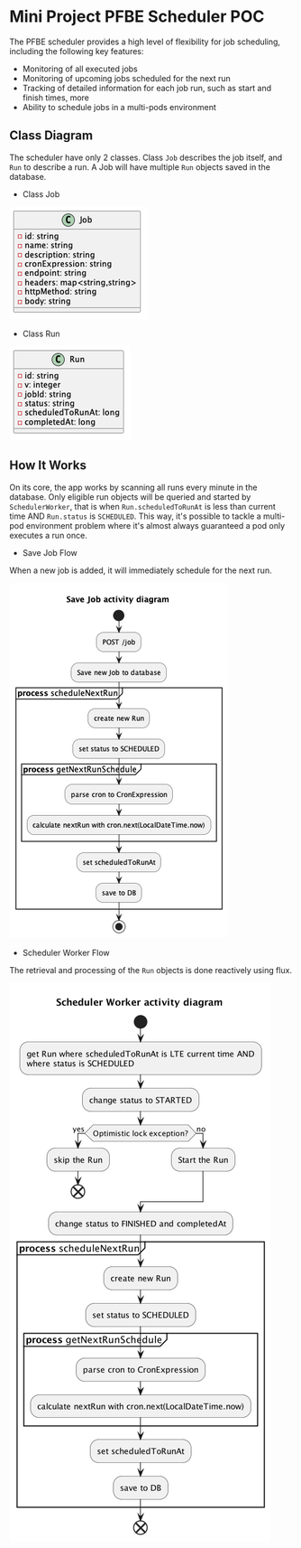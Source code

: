 # Mini Project PFBE Scheduler POC

The PFBE scheduler provides a high level of flexibility for job scheduling, including the following key features:
- Monitoring of all executed jobs
- Monitoring of upcoming jobs scheduled for the next run
- Tracking of detailed information for each job run, such as start and finish times, more
- Ability to schedule jobs in a multi-pods environment

## Class Diagram
The scheduler have only 2 classes. Class `Job` describes the job itself, and `Run`
to describe a run. A Job will have multiple `Run` objects saved in the database.

- Class Job

![Class Job](./diagram/Job.png)
- Class Run

![Class Run](./diagram/Run.png)


## How It Works
On its core, the app works by scanning all runs every minute in the database. Only eligible run 
objects will be queried and started by `SchedulerWorker`, that is when `Run.scheduledToRunAt` is less 
than current time AND `Run.status` is `SCHEDULED`. This way, it's possible to tackle a multi-pod 
environment problem where it's almost always guaranteed a pod only executes a run once. 

- Save Job Flow

When a new job is added, it will immediately schedule for the next run.

![Save Job Flow](./diagram/SaveJob.png)

- Scheduler Worker Flow

The retrieval and processing of the `Run` objects is done reactively using flux.

![Scheduler Worker Flow](./diagram/SchedulerWorker.png)